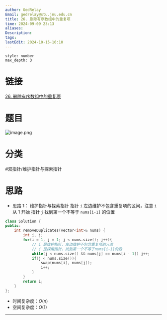 ```yaml
---
author: GedRelay
Email: gedrelay@stu.jnu.edu.cn
title: 26. 删除有序数组中的重复项
time: 2024-09-09 23:13
aliases: 
Description: 
tags: 
lastEdit: 2024-10-15-16:10
---
```


```toc
style: number
max_depth: 3
```

# 链接
[26. 删除有序数组中的重复项](https://leetcode.cn/problems/remove-duplicates-from-sorted-array/) 

# 题目
![image.png](https://ged-pic-bed.oss-cn-guangzhou.aliyuncs.com/img/202409092313241.png)


# 分类
#双指针/维护指针与探索指针

# 思路
- 思路 1：
维护指针与探索指针
指针 `i` 左边维护不包含重复项的区间，注意 `i` 从 ${1 }$ 开始
指针 `j` 找到第一个不等于 `nums[i-1]` 的位置

```cpp
class Solution {
public:
    int removeDuplicates(vector<int>& nums) {
        int i, j;
        for(i = 1, j = 1; j < nums.size(); j++){
            // i 是维护指针，左边维护不包含重复项的元素
            // j 是探索指针，找到第一个不等于nums[i-1]的数
            while(j < nums.size() && nums[j] == nums[i - 1]) j++;
            if(j < nums.size()){
                swap(nums[i], nums[j]);
                i++;
            }
        }
        return i;
    }
};
```


- 时间复杂度：${O\left( n \right)  }$ 
- 空间复杂度：${O\left( 1 \right)  }$ 


---

